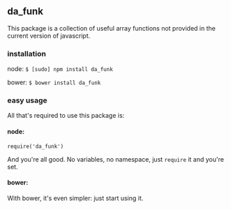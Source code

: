 ## da_funk

This package is a collection of useful array functions not provided in the current version of javascript.

### installation
node: `$ [sudo] npm install da_funk`

bower: `$ bower install da_funk`

### easy usage
All that's required to use this package is:

#### node:
`require('da_funk')`

And you're all good. No variables, no namespace, just `require` it and you're set.

#### bower:
With bower, it's even simpler: just start using it.

